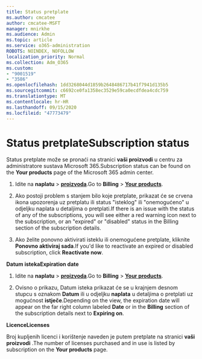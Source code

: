```yaml
---
title: Status pretplate
ms.author: cmcatee
author: cmcatee-MSFT
manager: mnirkhe
ms.audience: Admin
ms.topic: article
ms.service: o365-administration
ROBOTS: NOINDEX, NOFOLLOW
localization_priority: Normal
ms.collection: Adm_O365
ms.custom:
- "9001519"
- "3586"
ms.openlocfilehash: 1dd3268044d1859b2648486717b41f7941d135b5
ms.sourcegitcommit: c6692ce0fa1358ec3529e59ca0ecdfdea4cdc759
ms.translationtype: MT
ms.contentlocale: hr-HR
ms.lasthandoff: 09/15/2020
ms.locfileid: "47773479"
---
```

# <a name="subscription-status"></a><span data-ttu-id="2d546-102">Status pretplate</span><span class="sxs-lookup"><span data-stu-id="2d546-102">Subscription status</span></span>

<span data-ttu-id="2d546-103">Status pretplate može se pronaći na stranici **vaši proizvodi** u centru za administratore sustava Microsoft 365.</span><span class="sxs-lookup"><span data-stu-id="2d546-103">Subscription status can be found on the **Your products** page of the Microsoft 365 admin center.</span></span>

1. <span data-ttu-id="2d546-104">Idite na **naplatu**  >  **[proizvoda](https://go.microsoft.com/fwlink/p/?linkid=842054)**.</span><span class="sxs-lookup"><span data-stu-id="2d546-104">Go to **Billing** > **[Your products](https://go.microsoft.com/fwlink/p/?linkid=842054)**.</span></span>

2. <span data-ttu-id="2d546-105">Ako postoji problem s stanjem bilo koje pretplate, prikazat će se crvena ikona upozorenja uz pretplatu ili status "isteklog" ili "onemogućeno" u odjeljku naplata u detaljima o pretplati.</span><span class="sxs-lookup"><span data-stu-id="2d546-105">If there is an issue with the status of any of the subscriptions, you will see either a red warning icon next to the subscription, or an "expired" or "disabled" status in the Billing section of the subscription details.</span></span>

3. <span data-ttu-id="2d546-106">Ako želite ponovno aktivirati isteklu ili onemogućene pretplate, kliknite **Ponovno aktiviraj sada**.</span><span class="sxs-lookup"><span data-stu-id="2d546-106">If you'd like to reactivate an expired or disabled subscription, click **Reactivate now**.</span></span>

<span data-ttu-id="2d546-107">**Datum isteka**</span><span class="sxs-lookup"><span data-stu-id="2d546-107">**Expiration date**</span></span>

1. <span data-ttu-id="2d546-108">Idite na **naplatu**  >  **[proizvoda](https://go.microsoft.com/fwlink/p/?linkid=842054)**.</span><span class="sxs-lookup"><span data-stu-id="2d546-108">Go to **Billing** > **[Your products](https://go.microsoft.com/fwlink/p/?linkid=842054)**.</span></span>

2. <span data-ttu-id="2d546-109">Ovisno o prikazu, Datum isteka prikazat će se u krajnjem desnom stupcu s oznakom **Datum** ili u odjeljku **naplata** u detaljima o pretplati uz mogućnost **istječe**.</span><span class="sxs-lookup"><span data-stu-id="2d546-109">Depending on the view, the expiration date will appear on the far right column labeled **Date** or in the **Billing** section of the subscription details next to **Expiring on**.</span></span>

<span data-ttu-id="2d546-110">**Licence**</span><span class="sxs-lookup"><span data-stu-id="2d546-110">**Licenses**</span></span>

<span data-ttu-id="2d546-111">Broj kupljenih licenci i korištenje naveden je putem pretplate na stranici **vaši proizvodi** .</span><span class="sxs-lookup"><span data-stu-id="2d546-111">The number of licenses purchased and in use is listed by subscription on the **Your products** page.</span></span>


